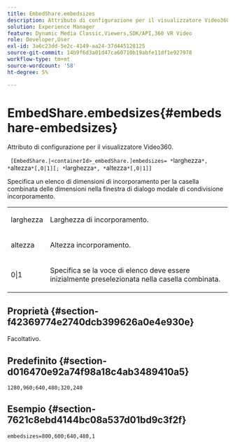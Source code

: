 ```yaml
---
title: EmbedShare.embedsizes
description: Attributo di configurazione per il visualizzatore Video360.
solution: Experience Manager
feature: Dynamic Media Classic,Viewers,SDK/API,360 VR Video
role: Developer,User
exl-id: 3a6c23dd-5e2c-4149-aa24-37d445128125
source-git-commit: 14b9f6d3a01d47ca60710b19abfe11df1e927978
workflow-type: tm+mt
source-wordcount: '58'
ht-degree: 5%

---
```


# EmbedShare.embedsizes{#embedshare-embedsizes}

Attributo di configurazione per il visualizzatore Video360.

` [EmbedShare.|<containerId>_embedShare.]embedsizes= *`larghezza`*, *`altezza`*[,0|1][; *`larghezza`*, *`altezza`*[,0|1]]`

Specifica un elenco di dimensioni di incorporamento per la casella combinata delle dimensioni nella finestra di dialogo modale di condivisione incorporamento.

<table id="table_C616483932C2482CA9794DDD7313FD7C"> 
 <tbody> 
  <tr> 
   <td colname="col1"> <p> <span class="codeph"> <span class="varname"> larghezza </span> </span> </p> </td> 
   <td colname="col2"> <p> Larghezza di incorporamento. </p> </td> 
  </tr> 
  <tr> 
   <td colname="col1"> <p> <span class="codeph"> <span class="varname"> altezza </span> </span> </p> </td> 
   <td colname="col2"> <p>Altezza incorporamento. </p> </td> 
  </tr> 
  <tr> 
   <td colname="col1"> <p> <span class="codeph"> 0|1 </span> </p> </td> 
   <td colname="col2"> <p> Specifica se la voce di elenco deve essere inizialmente preselezionata nella casella combinata. </p> </td> 
  </tr> 
 </tbody> 
</table>

## Proprietà {#section-f42369774e2740dcb399626a0e4e930e}

Facoltativo.

## Predefinito {#section-d016470e92a74f98a18c4ab3489410a5}

`1280,960;640,480;320,240`

## Esempio {#section-7621c8ebd4144bc08a537d01bd9c3f2f}

```
embedsizes=800,600;640,480,1
```
